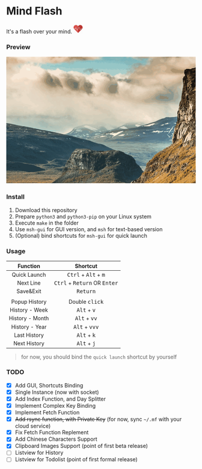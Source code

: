 # Mind Flash

It's a flash over your mind. <img src="./icons/pulse_heart.png" width="24">

### Preview

![preview-01](./previews/preview-01.gif)

### Install

1. Download this repository
2. Prepare `python3` and `python3-pip` on your Linux system
3. Execute `make` in the folder
4. Use `msh-gui` for GUI version, and `msh` for text-based version
5. (Optional) bind shortcuts for `msh-gui` for quick launch

### Usage

|    Function     |                 Shortcut                 |
| :-------------: | :--------------------------------------: |
|  Quick Launch   | <kbd>Ctrl</kbd> + <kbd>Alt</kbd> + <kbd>m</kbd> |
|    Next Line    | <kbd>Ctrl</kbd> + <kbd>Return</kbd> OR <kbd>Enter</kbd> |
|    Save&Exit    |            <kbd>Return</kbd>             |
|                 |                                          |
|  Popup History  |         Double <kbd>click</kbd>          |
|  History - Week  | <kbd>Alt</kbd> + <kbd>v</kbd> |
| History - Month  | <kbd>Alt</kbd> + <kbd>vv</kbd> |
| History - Year | <kbd>Alt</kbd> + <kbd>vvv</kbd> |
|  Last History   | <kbd>Alt</kbd> + <kbd>k</kbd> |
|  Next History   | <kbd>Alt</kbd> + <kbd>j</kbd> |

> for now, you should bind the `quick launch` shortcut by yourself

### TODO

- [x] Add GUI, Shortcuts Binding
- [x] Single Instance (now with socket)
- [x] Add Index Function, and Day Splitter
- [x] Implement Complex Key Binding
- [x] Implement Fetch Function
- [x] ~~Add rsync function, with Private Key~~ 
  (for now, sync `~/.mf` with your cloud service)
- [x] Fix Fetch Function Replement
- [x] Add Chinese Characters Support
- [x] Clipboard Images Support
  (point of first beta release)
- [ ] Listview for History
- [ ] Listview for Todolist
  (point of first formal release)
